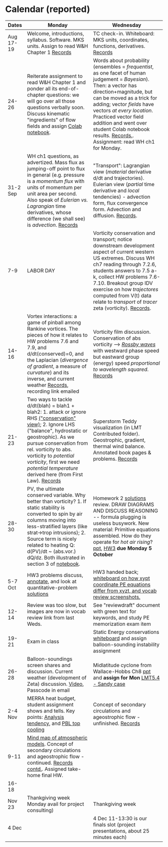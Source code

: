 # Calendar (reported) 

Dates	|Monday	|Wednesday
-------|------------- | ------------- 
Aug 17-19 |Welcome, introductions, syllabus. Software. MKS units. Assign to read W&H Chapter 1 [Records](https://github.com/ATMOcanes/ATM651_2020/tree/master/Class_sessions/2020-08-17) | TC check-in. Whiteboard: MKS units, coordinates, functions, derivatives.  [Records](https://github.com/ATMOcanes/ATM651_2020/tree/master/Class_sessions/2020-08-19) 
24-26	|Reiterate assignment to read W&H Chapter 1 and ponder all its end-of-chapter questions: we will go over all those questions verbally soon. Discuss kinematic "ingredients" of flow fields and assign [Colab notebook](https://colab.research.google.com/drive/1uY31iYu5dZ5E9F-UoYrpWQf4UnJLvoKG?usp=sharing#scrollTo=IWjRtVAGK6Fk).| Words about probability (ensembles = *frequentist*, as one facet of human judgement = *Bayesian*). Then: a vector has direction+magnitude, but can be moved as a trick for adding; vector *fields* have vectors *at every location*. Practiced vector field addition and went over student Colab notebook results. [Records.](https://github.com/ATMOcanes/ATM651_2020/tree/master/Class_sessions/2020-08-26%20kinematics%2C%20vector%20field%20decomposition). Assignment: read WH ch1 for Monday. 
31-2 Sep|WH ch1 questions, as advertized. Mass flux as jumping-off point to flux in general (e.g. pressure is a *momentum flux* with units of momentum per unit area per second. Also speak of *Eulerian vs. Lagrangian* time derivatives, whose difference (we shall see) is *advection*. [Records](https://github.com/ATMOcanes/ATM651_2020/tree/master/Class_sessions/2020-08-31%20flux%2C%20stationary%20patterns) | "Transport": Lagrangian view (*material* derivative d/dt and trajectories). Eulerian view (*partial* time derivative and *local* tendencies) - advection form, flux convergence form. Advection and diffusion. [Records](https://github.com/ATMOcanes/ATM651_2020/tree/master/Class_sessions/2020-09-02%20transport%2C%20flux%20vs.%20advection%20).
7-9	|LABOR DAY | Vorticity conservation and transport; notice downstream development aspect of current western US extremes. Discuss WH ch7 reading through 7.2.6, students answers to 7.5 a-k, collect HW problems 7.6-7.10. Breakout group IDV exercise on how *trajectores* computed from V(t) data relate to *transport* of *tracer* zeta (vorticity). [Records](https://github.com/ATMOcanes/ATM651_2020/tree/master/Class_sessions/2020-09-09%20IDV%20trajectories%20and%20vorticity%20as%20tracer).
|14-16	|Vortex interactions: a game of pinball among Rankine vortices. The pieces of how it relates to HW problems 7.6 and 7.9, and d/dt(conserved)=0, and the Laplacian (*divergence of gradient*, a measure of *curvature*) and its inverse, and current weather [Records](https://github.com/ATMOcanes/ATM651_2020/tree/master/Class_sessions/2020-09-14%20vortex%20interactions%2C%20HW1), recording link emailed | Vorticity film discussion. Conservation of abs vorticity --> [*Rossby waves*](https://journals.ametsoc.org/mwr/article/146/7/1965/103117/Rossby-Wave-Packets-on-the-Midlatitude-Waveguide-A) with westward phase speed but eastward group (energy) speed *proportional to wavelength squared*. [Records](https://github.com/ATMOcanes/ATM651_2020/tree/master/Class_sessions/2020-09-16%20vorticity%20films%2C%20absvor-Rossbywaves)  
21-23	|Two ways to tackle d/dt(blah) = blah1 + blah2: 1. attack or ignore RHS [("conservation" view)](https://www.youtube.com/watch?v=AeNSMJtKGc0); 2. Ignore LHS ("balance", hydrostatic or geostrophic). As we pursue conservation from rel. vorticity to abs. vorticity to *potential vorticity*, first we need *potential temperature* derived here (from First Law). [Records](https://github.com/ATMOcanes/ATM651_2020/tree/master/Class_sessions/2020-09-21%20balance%20(no%20d:dt)%20vs.%20conservation%20(zero%20RHS).%20Potential%20temp.%20) | Superstorm Teddy visualization (in LMT Contributed folder). Geostrophic, gradient, thermal wind balance. Annotated book pages & problems. [Records](https://github.com/ATMOcanes/ATM651_2020/tree/master/Class_sessions/2020-09-23%20gradient%20wind%2C%20thermal%20wind%2C%20bookproblems)
28-30	|PV, the ultimate conserved variable. Why better than vorticity? 1. If static stability is converted to spin by air columns moving into less-stratified layers (like strat->trop intrusions); 2. Source term is nicely related to heating Q: d(PV)/dt ~ (abs.vor.) dQ/dz. Both illustrated in section 3 of [notebook](https://github.com/Unidata/drilsdown/blob/master/UseCase_Examples/Weather_Event_Case_Study/Superstorm_Teddy_Sep2020.ipynb). | Homework 2 [solutions](https://github.com/ATMOcanes/ATM651_2020/blob/master/Exam_and_problems/HW2_WHproblems_solutions.pdf) review. DRAW DIAGRAMS AND DISCUSS REASONING -- formula plugging is useless busywork. New material: Primitive equations assembled. How do they operate for *hot air rising*? [ppt](https://github.com/ATMOcanes/ATM651_2020/tree/master/Class_sessions/2020-09-29%20PE%20view%20of%20how%20hot%20air%20rises), [HW3](https://github.com/ATMOcanes/ATM651_2020/blob/master/Exam_and_problems/HW3.PE_hotairrises.how.pdf) **due Monday 5 October**
5-7 Oct	| HW3 problems discuss, [annotate](https://github.com/ATMOcanes/ATM651_2020/tree/master/Class_sessions/2020-10-05%20HW3%20primitive%20eqs%20hot%20air%20rises%20), and look at quantitative-problem [solutions](https://github.com/ATMOcanes/ATM651_2020/blob/master/Exam_and_problems/HW6.PE_hotairrises.solns.pdf)| HW3 handed back; [whiteboard on how xypt coordinate PE equations differ from xyzt, and vocab review screenshots.](https://github.com/ATMOcanes/ATM651_2020/tree/master/Class_sessions/2020-10-07%20PE%20wrapup%2C%20vocab%20study%20)
12-14	|Review was too slow, but images are now in vocab review link from last Weds.| See "reviewdraft" document with green text for keywords, and study PE memorization exam item 
19-21	|Exam in class| Static Energy conservations [whiteboard](https://github.com/ATMOcanes/ATM651_2020/tree/master/Class_sessions/2020-10-21%20Static%20energy%20conservation%20and%20soundings) and assign balloon-sounding instability assignment
26-28	|Balloon-soundings screen shares and discussion. Current weather (development of Zeta) discussion. [Video](https://miami.zoom.us/rec/share/-fyP6ytlqBzZVfaaNipqY20i7rl0RQvbe6VwgDGt7IR0H2pRbmi9oAm8SuagZGk.rRxsu1ZStmSw6mSI), Passcode in email| Midlatitude cyclone from Wallace-Hobbs Ch8 [ppt](https://github.com/ATMOcanes/ATM651_2020/blob/master/Wallace_Hobbs_ch8_Nov10_storm.ppt) and **assign for Mon** [LMT5.4 - Sandy case](https://github.com/ATMOcanes/ATM651_2020/blob/master/Exam_and_problems/Heatingrates_MERRA_LMTpages.pdf)
2-4 Nov	| MERRA heat budget, student assignment shows and tells. Key points: [Analysis tendency](https://github.com/ATMOcanes/ATM651_2020/blob/master/Class_sessions/2020-11-02_LMT5.4_Tbudget_and_AT/Whiteboard%5B1%5D.pdf), and [PBL top cooling](https://github.com/ATMOcanes/ATM651_2020/tree/master/Logic)| Concept of secondary circulations and ageostrophic flow - unfinished. [Records](https://github.com/ATMOcanes/ATM651_2020/tree/master/Class_sessions/2020-11-04%20Secondary%20flow%20concepts%20)
9-11	| [Mind map of atmospheric models](http://proj.badc.rl.ac.uk/pimms/browser/CASCADE/ControlledVocabs/trunk/Software/Atmosphere_bdl.mm?rev=48&order=size). Concept of secondary circulations and ageostrophic flow - continued. [Records contd.](https://github.com/ATMOcanes/ATM651_2020/tree/master/Class_sessions/2020-11-04%20Secondary%20flow%20concepts%20). Assigned take-home final HW. |
16-18	||
Nov 23	| Thankgiving week Monday avail for project consulting) | Thankgiving week 
4 Dec|| 4 Dec 11-13:30 is our finals slot (project presentations, about 25 minutes each)
